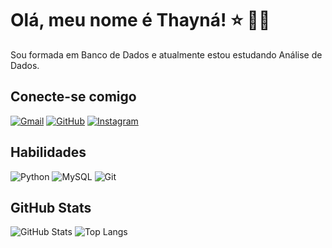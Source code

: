 # Olá, meu nome é Thayná! :star: :woman_technologist:
Sou formada em Banco de Dados e atualmente estou estudando Análise de Dados.
## Conecte-se comigo
[![Gmail](https://img.shields.io/badge/Gmail-e6cff0?style=for-the-badge&logo=gmail&logoColor=black)](mailto:thayna.cristina970@gmail.com)
[![GitHub](https://img.shields.io/badge/GitHub-e6cff0?style=for-the-badge&logo=github&logoColor=black)](https://github.com/thaynamarcelino)
[![Instagram](https://img.shields.io/badge/-Instagram-e6cff0?style=for-the-badge&logo=instagram&logoColor=black)](https://www.instagram.com/itsthaynah/)
## Habilidades
![Python](https://img.shields.io/badge/python-e6cff0?style=for-the-badge&logo=python&logoColor=black)
![MySQL](https://img.shields.io/badge/MySQL-e6cff0?style=for-the-badge&logo=mysql&logoColor=black)
![Git](https://img.shields.io/badge/GIT-e6cff0?style=for-the-badge&logo=git&logoColor=black)

## GitHub Stats
![GitHub Stats](https://github-readme-stats.vercel.app/api?username=thaynamarcelino&theme=transparent&bg_color=e6cff0&border_color=black&show_icons=true&icon_color=000000&title_color=black&text_color=black&hide_title=true)
![Top Langs](https://github-readme-stats-git-masterrstaa-rickstaa.vercel.app/api/top-langs/?username=thaynamarcelino&layout=compact&bg_color=e6cff0&border_color=fff&title_color=000000&text_color=000000)

